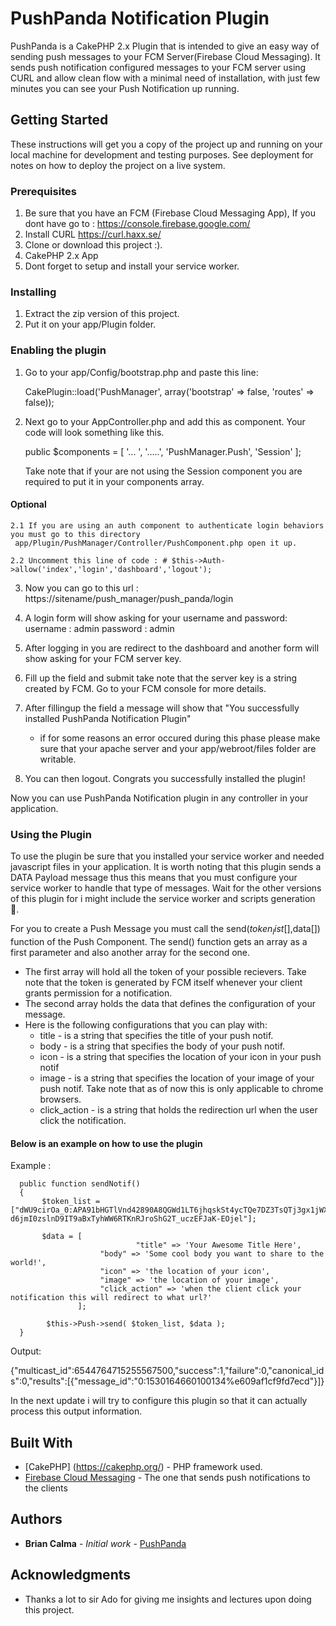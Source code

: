# PushPanda Notification Plugin
PushPanda is a  CakePHP 2.x Plugin that is intended to give an easy way of sending push messages to your FCM Server(Firebase Cloud Messaging). 
It sends push notification configured messages to your FCM server using CURL and allow clean flow with a minimal need of installation, with just few minutes you can see your Push Notification up running. 

## Getting Started
These instructions will get you a copy of the project up and running on your local machine for development and testing purposes. See deployment for notes on how to deploy the project on a live system.

### Prerequisites
1. Be sure that you have an FCM (Firebase Cloud Messaging App), If you dont have go to : https://console.firebase.google.com/
2. Install CURL https://curl.haxx.se/
3. Clone or download this project :).
4. CakePHP 2.x App 
5. Dont forget to setup and install your service worker.  

### Installing
1. Extract the zip version of this project. 
2. Put it on your app/Plugin folder.


### Enabling the plugin
1. Go to your app/Config/bootstrap.php and paste this line: 
    
    CakePlugin::load('PushManager', array('bootstrap' => false, 'routes' => false));

2. Next go to your AppController.php and add this as component. Your code will look something like this.
    
    public $components = [
                            '... ',
                            '.....',
                            'PushManager.Push',
                            'Session'
                          ];
                          
    Take note that if your are not using the Session component you are required to put it in your components array.
    
#### Optional
    2.1 If you are using an auth component to authenticate login behaviors you must go to this directory   
     app/Plugin/PushManager/Controller/PushComponent.php open it up.

    2.2 Uncomment this line of code : # $this->Auth->allow('index','login','dashboard','logout');

3. Now you can go to this url : https://sitename/push_manager/push_panda/login

4. A login form will show asking for your username and password:
   username : admin
   password : admin

5. After logging in you are redirect to the dashboard and another form will show asking for your FCM server key. 

6. Fill up the field and submit take note that the server key is a string created by FCM. Go to your FCM console for more details. 

7. After fillingup the field a message will show that "You successfully installed PushPanda Notification Plugin"
   - if for some reasons an error occured during this phase please make sure that your apache server and your app/webroot/files folder are writable. 

8. You can then logout. Congrats you successfully installed the plugin!

Now you can use PushPanda Notification plugin in any controller in your application.

### Using the Plugin
To use the plugin be sure that you installed your service worker and needed javascript files in your application. It is worth noting that this plugin sends a DATA Payload message thus this means that you must configure your service worker to handle that type of messages. Wait for the other versions of this plugin for i might include the service worker and scripts generation 🐼.

For you to create a Push Message you must call the send($token_list[],$data[]) function of the Push Component. 
The send() function gets an array as a first parameter and also another array for the second one.
- The first array will hold all the token of your possible recievers. Take note that the token is generated by FCM itself whenever your client grants permission for a notification.
- The second array holds the data that defines the configuration of your message. 
- Here is the following configurations that you can play with:
  * title - is a string that specifies the title of your push notif.
  * body  - is a string that specifies the body of your push notif.
  * icon  - is a string that specifies the location of your icon in your push notif 
  * image - is a string that specifies the location of your image of your push notif. Take note that as of now this is only applicable to chrome browsers.
  * click_action - is a string that holds the redirection url when the user click the notification.


#### Below is an example on how to use the plugin 

Example :

      public function sendNotif()
      {
           $token_list = ["dWU9cirOa_0:APA91bHGTlVnd42890A8QGWd1LT6jhqskSt4ycTQe7DZ3TsQTj3gx1jWXWjXxac2UhSvaaeeJulygfLTiO8_V_7-d6jmI0zslnD9IT9aBxTyhWW6RTKnRJroShG2T_uczEFJaK-EOjel"];
           
           $data = [
                                "title" => 'Your Awesome Title Here',
            		    "body" => 'Some cool body you want to share to the world!',
            		    "icon" => 'the location of your icon',
            		    "image" => 'the location of your image',
            		    "click_action" => 'when the client click your notification this will redirect to what url?'
   	               ];
            
            $this->Push->send( $token_list, $data );
      }

Output: 

{"multicast_id":6544764715255567500,"success":1,"failure":0,"canonical_ids":0,"results":[{"message_id":"0:1530164660100134%e609af1cf9fd7ecd"}]}

In the next update i will try to configure this plugin so that it can actually process this output information.

## Built With

* [CakePHP] (https://cakephp.org/) - PHP framework used.
* [Firebase Cloud Messaging](https://firebase.google.com/docs/cloud-messaging/) - The one that sends push notifications to the clients

## Authors

* **Brian Calma** - *Initial work* - [PushPanda](https://github.com/briancalma/PushManager)

## Acknowledgments
* Thanks a lot to sir Ado for giving me insights and lectures upon doing this project. 
